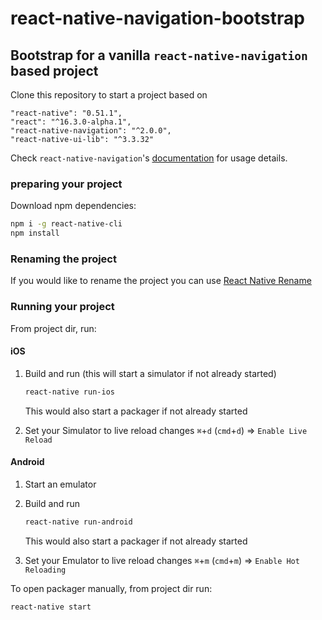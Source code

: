 # react-native-navigation-bootstrap

## Bootstrap for a vanilla `react-native-navigation` based project

Clone this repository to start a project based on

```
"react-native": "0.51.1",
"react": "^16.3.0-alpha.1",
"react-native-navigation": "^2.0.0",
"react-native-ui-lib": "^3.3.32"
```


Check `react-native-navigation`'s [documentation](https://wix.github.io/react-native-navigation/v2/#/) for usage details.


### preparing your project

Download npm dependencies:

```sh
npm i -g react-native-cli
npm install
```

### Renaming the project
If you would like to rename the project you can use [React Native Rename](https://www.npmjs.com/package/react-native-rename)

### Running your project

From project dir, run:

#### iOS
1. Build and run (this will start a simulator if not already started)

	```sh
	react-native run-ios
	```
	This would also start a packager if not already started

2. Set your Simulator to live reload changes `⌘`+`d`  (`cmd`+`d`) => `Enable Live Reload`



#### Android
1. Start an emulator
2. Build and run

	```sh
	react-native run-android
	```
	This would also start a packager if not already started


3. Set your Emulator to live reload changes `⌘`+`m`  (`cmd`+`m`) => `Enable Hot Reloading`

To open packager manually, from project dir run:

```sh
react-native start
```

